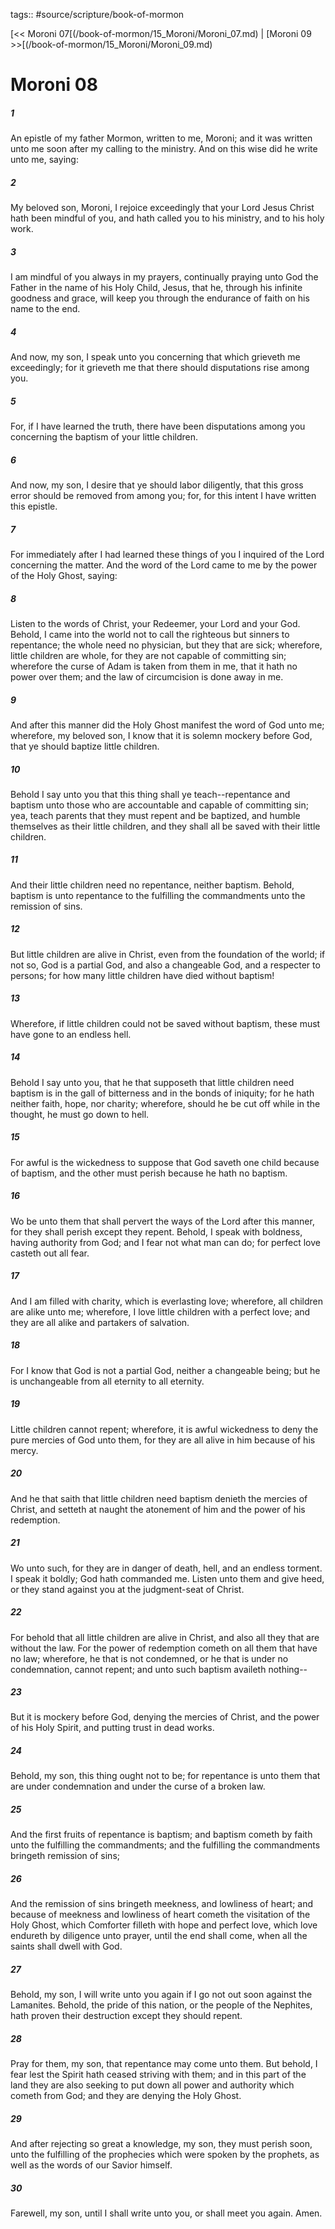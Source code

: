 tags:: #source/scripture/book-of-mormon

[<< Moroni 07[(/book-of-mormon/15_Moroni/Moroni_07.md) | [Moroni 09 >>[(/book-of-mormon/15_Moroni/Moroni_09.md)

# Moroni 08

##### 1

An epistle of my father Mormon, written to me, Moroni; and it was written unto me soon after my calling to the ministry. And on this wise did he write unto me, saying:

##### 2

My beloved son, Moroni, I rejoice exceedingly that your Lord Jesus Christ hath been mindful of you, and hath called you to his ministry, and to his holy work.

##### 3

I am mindful of you always in my prayers, continually praying unto God the Father in the name of his Holy Child, Jesus, that he, through his infinite goodness and grace, will keep you through the endurance of faith on his name to the end.

##### 4

And now, my son, I speak unto you concerning that which grieveth me exceedingly; for it grieveth me that there should disputations rise among you.

##### 5

For, if I have learned the truth, there have been disputations among you concerning the baptism of your little children.

##### 6

And now, my son, I desire that ye should labor diligently, that this gross error should be removed from among you; for, for this intent I have written this epistle.

##### 7

For immediately after I had learned these things of you I inquired of the Lord concerning the matter. And the word of the Lord came to me by the power of the Holy Ghost, saying:

##### 8

Listen to the words of Christ, your Redeemer, your Lord and your God. Behold, I came into the world not to call the righteous but sinners to repentance; the whole need no physician, but they that are sick; wherefore, little children are whole, for they are not capable of committing sin; wherefore the curse of Adam is taken from them in me, that it hath no power over them; and the law of circumcision is done away in me.

##### 9

And after this manner did the Holy Ghost manifest the word of God unto me; wherefore, my beloved son, I know that it is solemn mockery before God, that ye should baptize little children.

##### 10

Behold I say unto you that this thing shall ye teach--repentance and baptism unto those who are accountable and capable of committing sin; yea, teach parents that they must repent and be baptized, and humble themselves as their little children, and they shall all be saved with their little children.

##### 11

And their little children need no repentance, neither baptism. Behold, baptism is unto repentance to the fulfilling the commandments unto the remission of sins.

##### 12

But little children are alive in Christ, even from the foundation of the world; if not so, God is a partial God, and also a changeable God, and a respecter to persons; for how many little children have died without baptism!

##### 13

Wherefore, if little children could not be saved without baptism, these must have gone to an endless hell.

##### 14

Behold I say unto you, that he that supposeth that little children need baptism is in the gall of bitterness and in the bonds of iniquity; for he hath neither faith, hope, nor charity; wherefore, should he be cut off while in the thought, he must go down to hell.

##### 15

For awful is the wickedness to suppose that God saveth one child because of baptism, and the other must perish because he hath no baptism.

##### 16

Wo be unto them that shall pervert the ways of the Lord after this manner, for they shall perish except they repent. Behold, I speak with boldness, having authority from God; and I fear not what man can do; for perfect love casteth out all fear.

##### 17

And I am filled with charity, which is everlasting love; wherefore, all children are alike unto me; wherefore, I love little children with a perfect love; and they are all alike and partakers of salvation.

##### 18

For I know that God is not a partial God, neither a changeable being; but he is unchangeable from all eternity to all eternity.

##### 19

Little children cannot repent; wherefore, it is awful wickedness to deny the pure mercies of God unto them, for they are all alive in him because of his mercy.

##### 20

And he that saith that little children need baptism denieth the mercies of Christ, and setteth at naught the atonement of him and the power of his redemption.

##### 21

Wo unto such, for they are in danger of death, hell, and an endless torment. I speak it boldly; God hath commanded me. Listen unto them and give heed, or they stand against you at the judgment-seat of Christ.

##### 22

For behold that all little children are alive in Christ, and also all they that are without the law. For the power of redemption cometh on all them that have no law; wherefore, he that is not condemned, or he that is under no condemnation, cannot repent; and unto such baptism availeth nothing--

##### 23

But it is mockery before God, denying the mercies of Christ, and the power of his Holy Spirit, and putting trust in dead works.

##### 24

Behold, my son, this thing ought not to be; for repentance is unto them that are under condemnation and under the curse of a broken law.

##### 25

And the first fruits of repentance is baptism; and baptism cometh by faith unto the fulfilling the commandments; and the fulfilling the commandments bringeth remission of sins;

##### 26

And the remission of sins bringeth meekness, and lowliness of heart; and because of meekness and lowliness of heart cometh the visitation of the Holy Ghost, which Comforter filleth with hope and perfect love, which love endureth by diligence unto prayer, until the end shall come, when all the saints shall dwell with God.

##### 27

Behold, my son, I will write unto you again if I go not out soon against the Lamanites. Behold, the pride of this nation, or the people of the Nephites, hath proven their destruction except they should repent.

##### 28

Pray for them, my son, that repentance may come unto them. But behold, I fear lest the Spirit hath ceased striving with them; and in this part of the land they are also seeking to put down all power and authority which cometh from God; and they are denying the Holy Ghost.

##### 29

And after rejecting so great a knowledge, my son, they must perish soon, unto the fulfilling of the prophecies which were spoken by the prophets, as well as the words of our Savior himself.

##### 30

Farewell, my son, until I shall write unto you, or shall meet you again. Amen.
